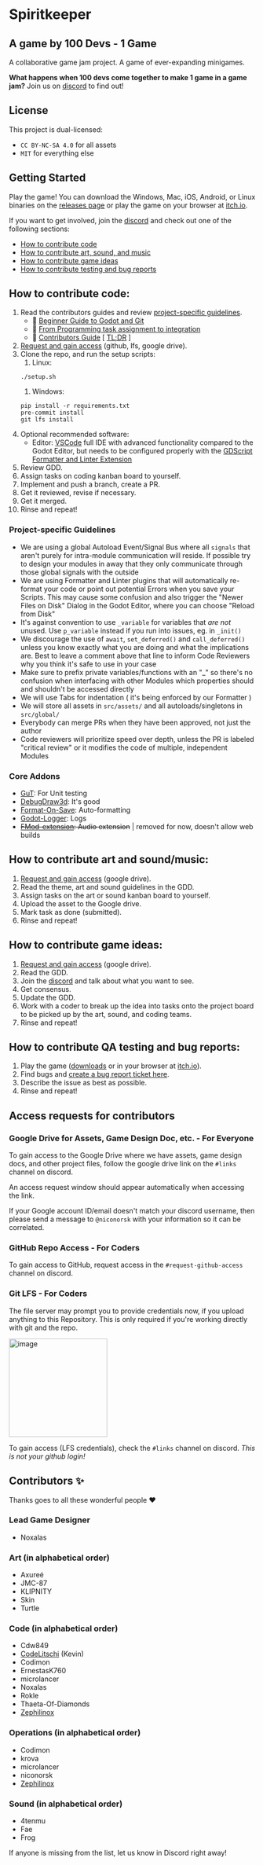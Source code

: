 # Spiritkeeper

## A game by 100 Devs - 1 Game

A collaborative game jam project. A game of ever-expanding minigames.

**What happens when 100 devs come together to make 1 game in a game jam?** Join us on [discord](https://discord.gg/UHN4AjMw4d) to find out!

## License

This project is dual-licensed:
- `CC BY-NC-SA 4.0` for all assets
- `MIT` for everything else

## Getting Started

Play the game! You can download the Windows, Mac, iOS, Android, or Linux binaries on the [releases page](https://github.com/100-Devs-1-Game/All-the-Incrementals/releases) or play the game on your browser at [itch.io](https://itch.io/jam/100-devs-1-game-collaborative-godot-game-jam).

If you want to get involved, join the [discord](https://discord.gg/UHN4AjMw4d) and check out one of the following sections:

- [How to contribute code](#how-to-contribute-code)
- [How to contribute art, sound, and music](#how-to-contribute-art-and-soundmusic)
- [How to contribute game ideas](#how-to-contribute-game-ideas)
- [How to contribute testing and bug reports](#how-to-contribute-qa-testing-and-bug-reports)

## How to contribute code:

1. Read the contributors guides and review [project-specific guidelines](#project-specific-guidelines).
    - :closed_book: [Beginner Guide to Godot and Git](https://blog.paulhartman.dev/100-dev-setup)
    - :closed_book: [From Programming task assignment to integration](docs/coding_guide.md)
    - :closed_book: [Contributors Guide](docs/contributing.md) [ [TL;DR](docs/contributing_tldr.md) ]
2. [Request and gain access](#access-requests-for-contributors) (github, lfs, google drive).
3. Clone the repo, and run the setup scripts:
    1. Linux:
    ```
    ./setup.sh
    ```
    1. Windows:
    ```
    pip install -r requirements.txt
    pre-commit install
    git lfs install
    ```
4. Optional recommended software:
    - Editor: [VSCode](https://code.visualstudio.com/) full IDE with advanced functionality compared to the Godot Editor, but needs to be configured properly with the [GDScript Formatter and Linter Extension](https://marketplace.visualstudio.com/items?itemName=EddieDover.gdscript-formatter-linter)
5. Review GDD.
6. Assign tasks on coding kanban board to yourself.
7. Implement and push a branch, create a PR.
8. Get it reviewed, revise if necessary.
9. Get it merged.
10. Rinse and repeat!

### Project-specific Guidelines

- We are using a global Autoload Event/Signal Bus where all `signals` that aren't purely for intra-module communication will reside. If possible try to design your modules in away that they only communicate through those global signals with the outside
- We are using Formatter and Linter plugins that will automatically re-format your code or point out potential Errors when you save your Scripts. This may cause some confusion and also trigger the "Newer Files on Disk" Dialog in the Godot Editor, where you can choose "Reload from Disk"
- It's against convention to use `_variable` for variables that *are not* unused. Use `p_variable` instead if you run into issues, eg. in `_init()`
- We discourage the use of `await`, `set_deferred()` and `call_deferred()` unless you know exactly what you are doing and what the implications are. Best to leave a comment above that line to inform Code Reviewers why you think it's safe to use in your case
- Make sure to prefix private variables/functions with an "_" so there's no confusion when interfacing with other Modules which properties should and shouldn't be accessed directly
- We will use Tabs for indentation ( it's being enforced by our Formatter )
- We will store all assets in `src/assets/` and all autoloads/singletons in `src/global/`
- Everybody can merge PRs when they have been approved, not just the author
- Code reviewers will prioritize speed over depth, unless the PR is labeled "critical review" or it modifies the code of multiple, independent Modules

### Core Addons

- [GuT](https://github.com/bitwes/Gut): For Unit testing
- [DebugDraw3d](https://github.com/DmitriySalnikov/godot_debug_draw_3d): It's good
- [Format-On-Save](https://github.com/ryan-haskell/gdformat-on-save): Auto-formatting
- [Godot-Logger](https://github.com/KOBUGE-Games/godot-logger): Logs
- ~~[FMod-extension](https://github.com/utopia-rise/fmod-gdextension): Audio extension~~ | removed for now, doesn't allow web builds

## How to contribute art and sound/music:

1. [Request and gain access](#access-requests-for-contributors) (google drive).
1. Read the theme, art and sound guidelines in the GDD.
1. Assign tasks on the art or sound kanban board to yourself.
1. Upload the asset to the Google drive.
1. Mark task as done (submitted).
1. Rinse and repeat!

## How to contribute game ideas:

1. [Request and gain access](#access-requests-for-contributors) (google drive).
1. Read the GDD.
1. Join the [discord](https://discord.gg/UHN4AjMw4d) and talk about what you want to see.
1. Get consensus.
1. Update the GDD.
1. Work with a coder to break up the idea into tasks onto the project board to be picked up by the art, sound, and coding teams.
1. Rinse and repeat!

## How to contribute QA testing and bug reports:

1. Play the game ([downloads](https://github.com/100-Devs-1-Game/All-the-Incrementals/releases) or in your browser at [itch.io](https://itch.io/jam/100-devs-1-game-collaborative-godot-game-jam)).
1. Find bugs and [create a bug report ticket here](https://github.com/100-Devs-1-Game/All-the-Incrementals/issues/new).
1. Describe the issue as best as possible.
1. Rinse and repeat!

## Access requests for contributors

### Google Drive for Assets, Game Design Doc, etc. - For Everyone

To gain access to the Google Drive where we have assets, game design docs, and other project files, follow the google drive link on the `#links` channel on discord.

An access request window should appear automatically when accessing the link.

If your Google account ID/email doesn't match your discord username, then please send a message to `@niconorsk` with your information so it can be correlated.

### GitHub Repo Access - For Coders

To gain access to GitHub, request access in the `#request-github-access` channel on discord.

### Git LFS - For Coders

The file server may prompt you to provide credentials now, if you upload anything to this Repository.
This is only required if you're working directly with git and the repo.

<img width="200" alt="image" src="https://github.com/user-attachments/assets/0949377f-4feb-4d35-a3ed-942a1954d103" />

To gain access (LFS credentials), check the `#links` channel on discord. *This is not your github login!*

## Contributors ✨

Thanks goes to all these wonderful people :heart:

### Lead Game Designer

* Noxalas

### Art (in alphabetical order)

* Axureé
* JMC-87
* KLIPNITY
* Skin
* Turtle

### Code (in alphabetical order)

* Cdw849
* [CodeLitschi](https://github.com/CodeLitschi) (Kevin)
* Codimon
* ErnestasK760
* microlancer
* Noxalas
* Rokle
* Thaeta-Of-Diamonds
* [Zephilinox](https://zephilinox.com/)

### Operations (in alphabetical order)

* Codimon
* krova
* microlancer
* niconorsk
* [Zephilinox](https://zephilinox.com/)

### Sound (in alphabetical order)

* 4tenmu
* Fae
* Frog

If anyone is missing from the list, let us know in Discord right away!
